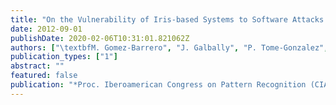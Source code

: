 ```yaml
---
title: "On the Vulnerability of Iris-based Systems to Software Attacks based on Genetic Algorithms"
date: 2012-09-01
publishDate: 2020-02-06T10:31:01.821062Z
authors: ["\textbfM. Gomez-Barrero", "J. Galbally", "P. Tome-Gonzalez", "J. Fierrez"]
publication_types: ["1"]
abstract: ""
featured: false
publication: "*Proc. Iberoamerican Congress on Pattern Recognition (CIARP)*"
---
```


